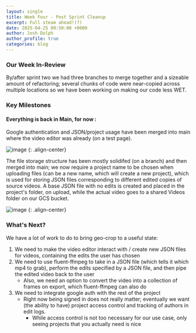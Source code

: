 ```yaml
---
layout: single
title: Week Four - Post Sprint Cleanup
excerpt: Full steam ahead!(?)
date: 2025-04-25 09:50:00 +0000
author: Josh Dolph
author_profile: true
categories: blog
---
```



### Our Week In-Review

By/after sprint two we had three branches to merge together and a sizeable amount of refactoring; several chunks of code were near-copied across multiple locations so we have been working on making our code less WET.

### Key Milestones

#### **Everything is back in Main, for now :**

  Google authentication and JSON/project usage have been merged into main where the video editor was already (on a test page).

  ![image](https://github.com/user-attachments/assets/8679e9cc-823b-4ab9-9493-4d2a80c23087)
  {: .align-center}

  The file storage structure has been mostly solidifed (on a branch) and then merged into main; we now require a project name to be chosen when uploading files (can be a new name, which will create a new project), which is used for storing JSON files corresponding to different edited copies of source videos. A base JSON file with no edits is created and placed in the project's folder, on upload, while the actual video goes to a shared Videos folder on our GCS bucket.

  ![image](https://github.com/user-attachments/assets/ff7263d2-39fb-4b17-99ac-b3c699b4f13f)
  {: .align-center}
  
### What's Next?

We have a lot of work to do to bring geo-crop to a useful state:
  1. We need to make the video editor interact with / create new JSON files for videos, containing the edits the user has chosen
  2. We need to use fluent-ffmpeg to take in a JSON file (which tells it which mp4 to grab), perform the edits specified by a JSON file, and then pipe the edited video back to the user
     - Also, we need an option to convert the video into a collection of frames on export, which fluent-ffmpeg can also do
  3. We need to integrate google auth with the rest of the project
     - Right now being signed in does not really matter; eventually we want (the ability to have) project access control and tracking of authors in edit logs.
         - While access control is not too necessary for our use case, only seeing projects that you actually need is nice
